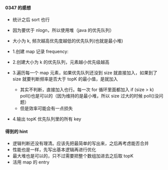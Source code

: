 #### 0347 的感想

- 统计之后 sort 也行
- 因为要优于 nlogn，所以使用堆（java 的优先队列）
- 大小为 k, 频次越高优先度越低的优先队列(也就是最小堆)

- 1.创建 map 记录 frequency:

- 2.创建大小为 k 的优先队列，元素越小优先级越高

- 3.遍历每一个 map 元素，如果优先队列还没到 size 就直接加入，如果到了 size 就要判断频率是否大于 topK 的最小值，是就加入
  - 其实不判断，直接加入也行。每一次 for 循环里面都加入 if (size > k) poll()也是可以的（因为维持的是最小堆，所以 size 过大的时候 poll()没问题）
  - 但是效率可能会有一点损失
- 4.输出 topK 优先队列里的所有 key

#### 得到的 hint

- 逻辑判断还没有理清。应该先把最简单的写出来，之后再考虑能否合并
- 性能也是一样，先写出基本逻辑再进行优化
- 最大堆也是可以的，只不过需要把整个数组加进去之后取 topK
- 活用 map 的 entry

